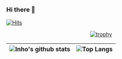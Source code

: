 ### Hi there 👋
	
[![Hits](https://hits.seeyoufarm.com/api/count/incr/badge.svg?url=https%3A%2F%2Fgithub.com%2Fjeontigger)](https://hits.seeyoufarm.com)

<div align=center>

<!-- ![header](https://capsule-render.vercel.app/api?type=rounded&color=auto&text=jeontigger&height=200&fontSize=100) -->
	
[![trophy](https://github-profile-trophy.vercel.app/?username=jeontigger&theme=chalk&row=1&column=7)](https://github.com/ryo-ma/github-profile-trophy)

|![Inho's github stats](https://github-readme-stats.vercel.app/api?username=jeontigger&show_icons=true&theme=dark&height=200)|![Top Langs](https://github-readme-stats.vercel.app/api/top-langs/?username=jeontigger&layout=compact&theme=dark&height=200)|
|---|---|
</div> 

<!--
**jeontigger/jeontigger** is a ✨ _special_ ✨ repository because its `README.md` (this file) appears on your GitHub profile.

Here are some ideas to get you started:

- 🔭 I’m currently working on ...
- 🌱 I’m currently learning ...
- 👯 I’m looking to collaborate on ...
- 🤔 I’m looking for help with ...
- 💬 Ask me about ...
- 📫 How to reach me: ...
- 😄 Pronouns: ...
- ⚡ Fun fact: ...
-->
